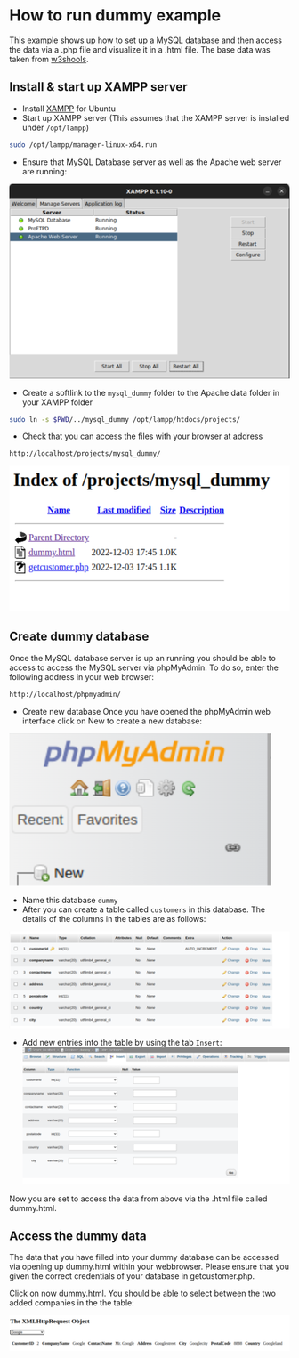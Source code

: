 # How to run dummy example

This example shows up how to set up a MySQL database and then access the data via a .php file and visualize it in a .html file. The base data was taken from [w3shools](https://www.w3schools.com/js/js_ajax_database.asp).

## Install & start up XAMPP server

- Install [XAMPP](https://phoenixnap.com/kb/how-to-install-xampp-on-ubuntu) for Ubuntu
- Start up XAMPP server (This assumes that the XAMPP server is installed under `/opt/lampp`)

```sh
sudo /opt/lampp/manager-linux-x64.run
```

- Ensure that MySQL Database server as well as the Apache web server are running:

![lammpp](images/lampp.png)

- Create a softlink to the `mysql_dummy` folder to the Apache data folder in your XAMPP folder

```sh
sudo ln -s $PWD/../mysql_dummy /opt/lampp/htdocs/projects/
```

- Check that you can access the files with your browser at address

```sh
http://localhost/projects/mysql_dummy/
```

![dummy](images/dummy.png)

## Create dummy database

Once the MySQL database server is up an running you should be able to access to access the MySQL server via phpMyAdmin. To do so, enter the following address in your web browser:

```sh
http://localhost/phpmyadmin/
```

- Create new database
  Once you have opened the phpMyAdmin web interface click on New to create a new database:

![new_db](images/new_db.png)

- Name this database `dummy`
- After you can create a table called `customers` in this database. The details of the columns in the tables are as follows:

![table_details](images/table_details.png)

- Add new entries into the table by using the tab `Insert`:
  ![new_entry](images/new_entry.png)

Now you are set to access the data from above via the .html file called dummy.html.

## Access the dummy data

The data that you have filled into your dummy database can be accessed via opening up dummy.html within your webbrowser. Please ensure that you given the correct credentials of your database in getcustomer.php.

Click on now dummy.html. You should be able to select between the two added companies in the the table:

![company](images/company.png)
